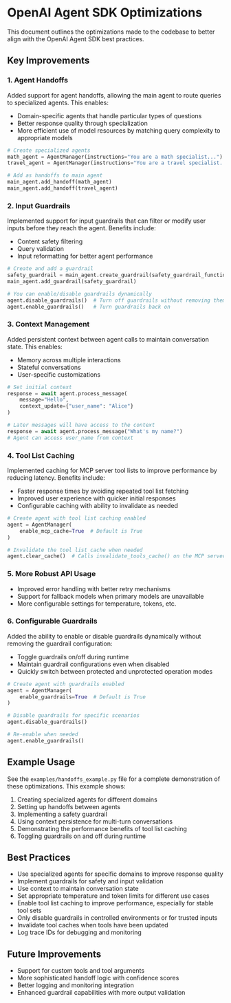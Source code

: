 # OpenAI Agent SDK Optimizations

This document outlines the optimizations made to the codebase to better align with the OpenAI Agent SDK best practices.

## Key Improvements

### 1. Agent Handoffs

Added support for agent handoffs, allowing the main agent to route queries to specialized agents. This enables:

- Domain-specific agents that handle particular types of questions
- Better response quality through specialization
- More efficient use of model resources by matching query complexity to appropriate models

```python
# Create specialized agents
math_agent = AgentManager(instructions="You are a math specialist...")
travel_agent = AgentManager(instructions="You are a travel specialist...")

# Add as handoffs to main agent
main_agent.add_handoff(math_agent)
main_agent.add_handoff(travel_agent)
```

### 2. Input Guardrails

Implemented support for input guardrails that can filter or modify user inputs before they reach the agent. Benefits include:

- Content safety filtering
- Query validation
- Input reformatting for better agent performance

```python
# Create and add a guardrail
safety_guardrail = main_agent.create_guardrail(safety_guardrail_function)
main_agent.add_guardrail(safety_guardrail)

# You can enable/disable guardrails dynamically
agent.disable_guardrails()  # Turn off guardrails without removing them
agent.enable_guardrails()   # Turn guardrails back on
```

### 3. Context Management

Added persistent context between agent calls to maintain conversation state. This enables:

- Memory across multiple interactions
- Stateful conversations
- User-specific customizations

```python
# Set initial context
response = await agent.process_message(
    message="Hello",
    context_update={"user_name": "Alice"}
)

# Later messages will have access to the context
response = await agent.process_message("What's my name?")
# Agent can access user_name from context
```

### 4. Tool List Caching

Implemented caching for MCP server tool lists to improve performance by reducing latency. Benefits include:

- Faster response times by avoiding repeated tool list fetching
- Improved user experience with quicker initial responses
- Configurable caching with ability to invalidate as needed

```python
# Create agent with tool list caching enabled
agent = AgentManager(
    enable_mcp_cache=True  # Default is True
)

# Invalidate the tool list cache when needed
agent.clear_cache()  # Calls invalidate_tools_cache() on the MCP server
```

### 5. More Robust API Usage

- Improved error handling with better retry mechanisms
- Support for fallback models when primary models are unavailable
- More configurable settings for temperature, tokens, etc.

### 6. Configurable Guardrails

Added the ability to enable or disable guardrails dynamically without removing the guardrail configuration:

- Toggle guardrails on/off during runtime
- Maintain guardrail configurations even when disabled
- Quickly switch between protected and unprotected operation modes

```python
# Create agent with guardrails enabled
agent = AgentManager(
    enable_guardrails=True  # Default is True
)

# Disable guardrails for specific scenarios
agent.disable_guardrails()

# Re-enable when needed
agent.enable_guardrails()
```

## Example Usage

See the `examples/handoffs_example.py` file for a complete demonstration of these optimizations. This example shows:

1. Creating specialized agents for different domains
2. Setting up handoffs between agents 
3. Implementing a safety guardrail
4. Using context persistence for multi-turn conversations
5. Demonstrating the performance benefits of tool list caching
6. Toggling guardrails on and off during runtime

## Best Practices

- Use specialized agents for specific domains to improve response quality
- Implement guardrails for safety and input validation
- Use context to maintain conversation state
- Set appropriate temperature and token limits for different use cases
- Enable tool list caching to improve performance, especially for stable tool sets
- Only disable guardrails in controlled environments or for trusted inputs
- Invalidate tool caches when tools have been updated
- Log trace IDs for debugging and monitoring

## Future Improvements

- Support for custom tools and tool arguments
- More sophisticated handoff logic with confidence scores
- Better logging and monitoring integration
- Enhanced guardrail capabilities with more output validation 
